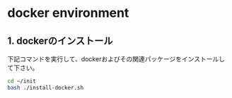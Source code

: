 # docker environment

## 1. dockerのインストール
下記コマンドを実行して、dockerおよびその関連パッケージをインストールして下さい。
```sh
cd ~/init
bash ./install-docker.sh
```
